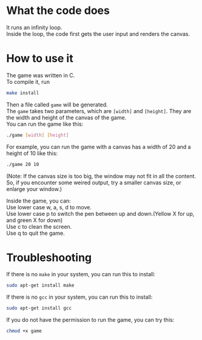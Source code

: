 # What the code does
It runs an infinity loop.  
Inside the loop, the code first gets the user input and renders the canvas.  

# How to use it
The game was written in C.  
To compile it, run  

```bash
make install
```

Then a file called `game` will be generated.  
The `game` takes two parameters, which are `[width]` and `[height]`. They are the width and height of the canvas of the game.  
You can run the game like this:  
```bash
./game [width] [height] 
```
For example, you can run the game with a canvas has a width of 20 and a height of 10 like this:
```bash
./game 20 10
```

(Note: If the canvas size is too big, the window may not fit in all the content. So, if you encounter some weired output, try a smaller canvas size, or enlarge your window.) 

Inside the game, you can:  
Use lower case w, a, s, d to move.  
Use lower case p to switch the pen between up and down.(Yellow X for up, and green X for down)  
Use c to clean the screen.  
Use q to quit the game.

# Troubleshooting
If there is no `make` in your system, you can run this to install:
```bash
sudo apt-get install make
```

If there is no `gcc` in your system, you can run this to install:
```bash
sudo apt-get install gcc
```

If you do not have the permission to run the game, you can try this:
```bash
chmod +x game
```
